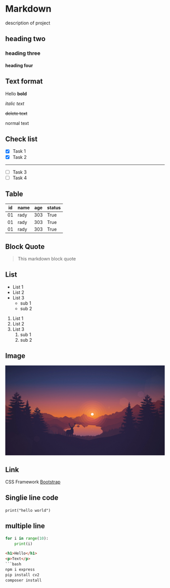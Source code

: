 # Markdown  
description of project
## heading two
### heading three
#### heading four

## Text format

Hello **bold**

*italic text*

~~delete text~~

normal text

## Check list
- [x] Task 1
- [x] Task 2
---
- [ ] Task 3
- [ ] Task 4

## Table
|id | name | age | status |
|---|------|-----|--------|
|01 | rady | 303 | True   |
|01 | rady | 303 | True   |
|01 | rady | 303 | True   |

## Block Quote

> This markdown block quote

## List
- List 1
- List 2
- List 3
  - sub 1
  - sub 2

1. List 1
2. List 2
3. List 3
    1. sub 1
    2. sub 2

## Image
![Picture](abc.png)

## Link
CSS Framework [Bootstrap](https://getbootstrap.com/)

## Singlie line code
`print("hello world")`

## multiple line
```python
for i in range(10):
    print(i)
```
```html
<h1>Hello</h1>
<p>Text</p>
```bash
npm i express
pip install cv2
composer install
```